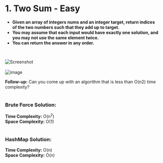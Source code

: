 
# 1. Two Sum - Easy
<ul>
<li><B>Given an array of integers nums and an integer target, return indices of the two numbers such that they add up to target.</B></li>
<li><B>You may assume that each input would have exactly one solution, and you may not use the same element twice.</B></li>
<li><B>You can return the answer in any order.</B></li>
</ul>
</br>

![Screenshot](https://user-images.githubusercontent.com/121593487/210187253-c1937b71-6662-4df2-9113-27d982864aae.jpg)
</br></br>
![image](https://user-images.githubusercontent.com/121593487/210187275-24207183-26fd-48b9-bbf4-a0cfdde6de26.png)

<B>Follow-up:</B> Can you come up with an algorithm that is less than O(n2) time complexity?
</br></br>
### Brute Force Solution:
<B>Time Complexity:</B> O(n<sup>2</sup>)</br>
<B>Space Complexity:</B> O(1)
</br></br>
### HashMap Solution:
<B>Time Complexity:</B> O(n)</br>
<B>Space Complexity:</B> O(n)
 
 
